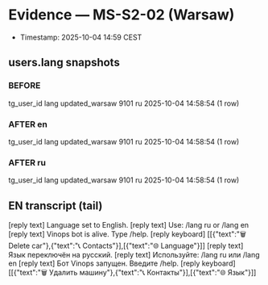 # Evidence — MS-S2-02 (Warsaw)
- Timestamp: 2025-10-04 14:59 CEST
## users.lang snapshots
### BEFORE
tg_user_id	lang	updated_warsaw
9101	ru	2025-10-04 14:58:54
(1 row)
### AFTER en
tg_user_id	lang	updated_warsaw
9101	ru	2025-10-04 14:58:54
(1 row)
### AFTER ru
tg_user_id	lang	updated_warsaw
9101	ru	2025-10-04 14:58:54
(1 row)
## EN transcript (tail)
[reply text] Language set to English.
[reply text] Use: /lang ru or /lang en
[reply text] Vinops bot is alive. Type /help.
[reply keyboard] [[{"text":"🗑️ Delete car"},{"text":"📞 Contacts"}],[{"text":"🌐 Language"}]]
[reply text] Язык переключён на русский.
[reply text] Используйте: /lang ru или /lang en
[reply text] Бот Vinops запущен. Введите /help.
[reply keyboard] [[{"text":"🗑️ Удалить машину"},{"text":"📞 Контакты"}],[{"text":"🌐 Язык"}]]
